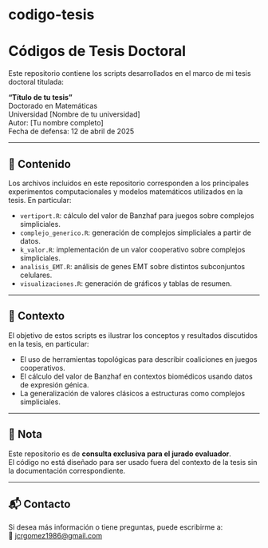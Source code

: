 # codigo-tesis
# Códigos de Tesis Doctoral

Este repositorio contiene los scripts desarrollados en el marco de mi tesis doctoral titulada:

**“Título de tu tesis”**  
Doctorado en Matemáticas  
Universidad [Nombre de tu universidad]  
Autor: [Tu nombre completo]  
Fecha de defensa: 12 de abril de 2025

---

## 📂 Contenido

Los archivos incluidos en este repositorio corresponden a los principales experimentos computacionales y modelos matemáticos utilizados en la tesis. En particular:

- `vertiport.R`: cálculo del valor de Banzhaf para juegos sobre complejos simpliciales.
- `complejo_generico.R`: generación de complejos simpliciales a partir de datos.
- `k_valor.R`: implementación de un valor cooperativo sobre complejos simpliciales.
- `analisis_EMT.R`: análisis de genes EMT sobre distintos subconjuntos celulares.
- `visualizaciones.R`: generación de gráficos y tablas de resumen.

---

## 🧠 Contexto

El objetivo de estos scripts es ilustrar los conceptos y resultados discutidos en la tesis, en particular:

- El uso de herramientas topológicas para describir coaliciones en juegos cooperativos.
- El cálculo del valor de Banzhaf en contextos biomédicos usando datos de expresión génica.
- La generalización de valores clásicos a estructuras como complejos simpliciales.

---

## 📌 Nota

Este repositorio es de **consulta exclusiva para el jurado evaluador**.  
El código no está diseñado para ser usado fuera del contexto de la tesis sin la documentación correspondiente.

---

## 📬 Contacto

Si desea más información o tiene preguntas, puede escribirme a:  
📧 jcrgomez1986@gmail.com

